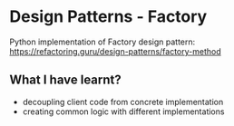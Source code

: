 # Design Patterns - Factory

Python implementation of Factory design pattern:
https://refactoring.guru/design-patterns/factory-method

## What I have learnt?

  * decoupling client code from concrete implementation
  * creating common logic with different implementations
